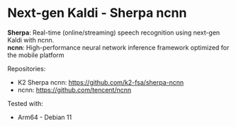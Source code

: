 # Next-gen Kaldi - Sherpa ncnn

**Sherpa**: Real-time (online/streaming) speech recognition using next-gen Kaldi with ncnn.  
**ncnn**: High-performance neural network inference framework optimized for the mobile platform  
  
Repositories:
- K2 Sherpa ncnn: https://github.com/k2-fsa/sherpa-ncnn
- ncnn: https://github.com/tencent/ncnn

Tested with:
- Arm64 - Debian 11
